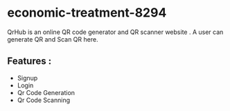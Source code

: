 # economic-treatment-8294
QrHub is an online QR code generator and QR scanner website . A user can generate QR and Scan QR here.

## Features :
   * Signup 
   * Login 
   * Qr Code Generation
   * Qr Code Scanning
